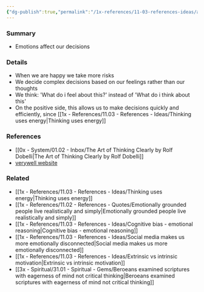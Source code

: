 ```yaml
---
{"dg-publish":true,"permalink":"/1x-references/11-03-references-ideas/affect-heuristic-decisions-by-emotion/","dgHomeLink":true,"dgPassFrontmatter":false,"dgShowBacklinks":true,"dgShowLocalGraph":false,"dgShowInlineTitle":true}
---
```



### Summary
- Emotions affect our decisions

### Details
- When we are happy we take more risks
- We decide complex decisions based on our feelings rather than our thoughts
- We think: 'What do i feel about this?' instead of 'What do i think about this'
- On the positive side, this allows us to make decisions quickly and efficiently, since [[1x - References/11.03 - References - Ideas/Thinking uses energy|Thinking uses energy]]

### References
- [[0x - System/01.02 - Inbox/The Art of Thinking Clearly by Rolf Dobelli|The Art of Thinking Clearly by Rolf Dobelli]]
- [verywell website](https://www.verywellmind.com/what-is-the-affect-heuristic-2795028)

### Related
- [[1x - References/11.03 - References - Ideas/Thinking uses energy|Thinking uses energy]]
- [[1x - References/11.02 - References - Quotes/Emotionally grounded people live realistically and simply|Emotionally grounded people live realistically and simply]]
- [[1x - References/11.03 - References - Ideas/Cognitive bias - emotional reasoning|Cognitive bias - emotional reasoning]]
- [[1x - References/11.03 - References - Ideas/Social media makes us more emotionally disconnected|Social media makes us more emotionally disconnected]]
- [[1x - References/11.03 - References - Ideas/Extrinsic vs intrinsic motivation|Extrinsic vs intrinsic motivation]]
- [[3x - Spiritual/31.01 - Spiritual - Gems/Beroeans examined scriptures with eagerness of mind not critical thinking|Beroeans examined scriptures with eagerness of mind not critical thinking]]